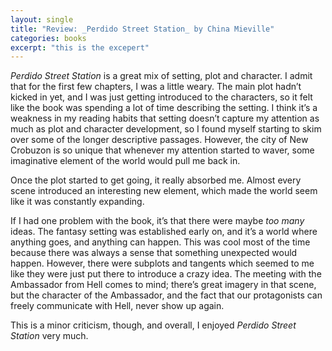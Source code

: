```yaml
---
layout: single
title: "Review: _Perdido Street Station_ by China Mieville"
categories: books
excerpt: "this is the excepert"
---
```


_Perdido Street Station_ is a great mix of setting, plot and character. I admit that for the first few chapters, I was a little weary. The main plot hadn’t kicked in yet, and I was just getting introduced to the characters, so it felt like the book was spending a lot of time describing the setting. I think it’s a weakness in my reading habits that setting doesn’t capture my attention as much as plot and character development, so I found myself starting to skim over some of the longer descriptive passages. However, the city of New Crobuzon is so unique that whenever my attention started to waver, some imaginative element of the world would pull me back in.

Once the plot started to get going, it really absorbed me. Almost every scene introduced an interesting new element, which made the world seem like it was constantly expanding.

If I had one problem with the book, it’s that there were maybe _too many_ ideas. The fantasy setting was established early on, and it’s a world where anything goes, and anything can happen. This was cool most of the time because there was always a sense that something unexpected would happen. However, there were subplots and tangents which seemed to me like they were just put there to introduce a crazy idea. The meeting with the Ambassador from Hell comes to mind; there’s great imagery in that scene, but the character of the Ambassador, and the fact that our protagonists can freely communicate with Hell, never show up again.

This is a minor criticism, though, and overall, I enjoyed _Perdido Street Station_ very much.